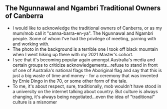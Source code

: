 <h2 style="color:black"> The Ngunnawal and Ngambri Traditional Owners of Canberra</h2>

<aside class="notes">
<ul> 

<li>I would like to acknowledge the traditional owners of Canberra, or as my mum/mob call it "canna-barra-en-ya". The Ngunnawal and Ngambri people. Some of whom I've had the privilege of meeting, yarning with and working with.</li>

<li>The photo in the background is a terrible one I took off black mountain when I went hiking up there with my 2021 Master's cohort.</li> 

<li> I see that it's becoming popular again amongst Australia's media 
and certain groups to criticize acknowledgements...refuse to stand in front of one of Australia's national flags the Aboriginal flag 
and say that this is just a big waste of time and money - 
for a ceremony that was invented by Ernie Dingo in the 70, or some other form of the tale.</li>

<li>To me, it's about respect, sure, traditionally, mob wouldn't have stood in a university on the internet talking about country. But culture is always changing, it's always being negotiated...even the idea of "traditional" culture is a misnomer </li>

</ul>



</aside>
